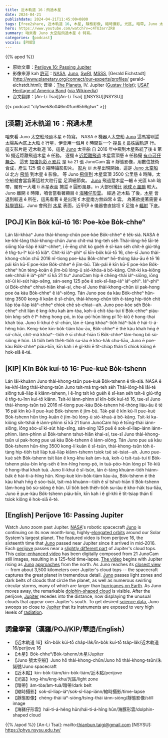 ```yaml
---
title: 近木軌道 16：飛過木星
date: 2024-04-21
publishdate: 2024-04-21T11:45:00+0800
tags: [free2share, 近木軌道 16, 木星, 靜態影像, 縮時攝影, 光區, 暗帶, Juno 太空船, 近木點, 海豬仔形雲]
hero: https://www.youtube.com/watch?v=c4TU3arrZR8
summary: 咱來看 Juno 太空船飛過木星 ê 特寫。
categories: [podcast]
vocals: [阿錕]
---
```


{{% apod %}}

- 原始文章：[Perijove 16: Passing Jupiter](https://apod.nasa.gov/apod/ap240421.html)
- 影像來源 kah [許可][License2]：[NASA](https://www.nasa.gov/), [Juno](https://www.nasa.gov/mission_pages/juno/main/index.html), [SwRI](http://www.swri.org/), [MSSS](http://www.msss.com/), [Gerald Eichstadt](http://www.planetary.org/connect/our-experts/profiles/
gerald-eichstdt.html); 音樂：[The Planets](https://en.wikipedia.org/wiki/The_Planets), IV. Jupiter ([Gustav Holst](https://en.wikipedia.org/wiki/Gustav_Holst)); [USAF Heritage of America Band](https://www.music.af.mil/Bands/US-Air-Force-Heritage-of-America-Band/) ([via Wikipedia](https://en.wikipedia.org/wiki/File:Holst_The_Planets_Jupiter.ogg))
- 台文翻譯：[An-Li Tsai][An-Li Tsai] ([NSYSU][NSYSU])

{{< podcast "cly1wek8o046m01un65h6gtwr" >}}

## [漢羅] 近木軌道 16：飛過木星
咱來看 Juno 太空船飛過木星 ê 特寫。
NASA ê 機器人太空船 [Juno][Juno 1] 這馬當咧踅太陽系內底上大粒 ê 行星，伊會用一個月 ê 時間踅一个 [搝長 ê 長株圓軌道][elongated orbits] 行。
這支影片是 近木軌道 16，這是 [Juno][Juno 2] 太空船 自 2016 年中飛到木星系統了後 ê 第 16 擺近距離飛過木星 ê 任務。
逐擺 ê [近距離飛過][perijove] 木星雲頂懸 ê 任務攏 [有小可仔無仝][slightly different part]。
這支 [加強色彩 ê 影片][color-enhanced video] 是 kā 21 張 JunoCam 翕 ê 靜態影像，用數位技術合成，產生 125 倍 ê 縮時攝影影片。
[影片][The video] ùi 木星出現開始，這是 [Juno 太空船 ][Juno 3] ùi 北方 [飛倚][approaches] 到木星 ê 影像。
等 Juno [飛倚到][closest view] 木星雲頂 3500 公里懸 ê 時陣，太空船就會當翕著這粒大粒行星 足濟細節矣。
[Juno][Juno 4] 飛過踅木星一輾 ê 光區 kah 暗帶，閣有一大堆 tī 木星表面 捲踅 ê 圓形風暴，in 大部份攏比 [地球 ê 風颱][hurricanes on Earth] 較大。
Juno 離開 ê 時陣，咱會當看著顯目 ê [海豬仔形雲][dolphin-shaped cloud]。
經過 近木點 了後，[木星][Jupiter 1] 會退到較遠 ê 所在，這馬看著 ê 是出現 tī 木星南方無四常 ê 雲。
為著欲提著需要 ê [科學資料][science data]，Juno 會飛到 [木星][Jupiter 2] 表面，近甲伊 ê 儀器會直接坦 tī 足強 ê [輻射][radiation] 下底。

## [POJ] Kīn Bo̍k kúi-tō 16: Poe-kòe Bo̍k-chheⁿ
Lán lâi-khòaⁿ Juno thài-khong-chûn poe-kòe Bo̍k-chheⁿ ê te̍k-siá.
NASA ê ke-khì-lâng thài-khong-chûn Juno chit-má tng-teh se̍h Thài-iông-hē lāi-té siōng tōa-lia̍p ê kiâⁿ-chheⁿ, i ē-ēng chi̍t kò goe̍h ê sî-kan se̍h chi̍t-ê giú-tn̂g ê tn̂g-tu-îⁿ kúi-tō kiâⁿ.
Chit-ki iáⁿ-phìⁿ sī kīn-bo̍k kúi-tō 16, che-sī Juno thài-khong-chûn chū 2016 nî-tiong poe-kàu Bo̍k-chheⁿ hē-thóng liáu-āu ê tē 16 pái kīn kū-lī poe-kòe Bo̍k-chheⁿ ê jīm-bū.
Ta̍k-pái ê kīn kū-lī poe-kòe Bo̍k-chheⁿ hûn téng-koân ê jīm-bū lóng-ū sió-khóa-á bô-kâng.
Chit-ki ka-kiông sek-chhái ê iáⁿ-phìⁿ sī kā 21 tiuⁿ JunoCam hip ê chēng-thài iáⁿ-siōng, iōng sò͘-ūi ki-su̍t ha̍p-sêng, sán-seng 125 pōe ê sok-sî-liap-iáⁿ iáⁿ-phìⁿ.
Iáⁿ-phìⁿ ùi Bo̍k-chheⁿ chhut-hiān khai-sí, che-sī Juno thài-khong-chûn ùi pak-hong poe óa kàu Bo̍k-chheⁿ ê iáⁿ-siōng.
Tán Juno poe óa kàu Bo̍k-chheⁿ hûn-téng 3500 kong-lí koân ê sî-chūn, thài-khong-chûn to̍h ē-tàng hip-tio̍h chit lia̍p tōa-lia̍p kiâⁿ-chheⁿ chiok chē sè-chiat--ah.
Juno poe-kòe se̍h Bo̍k-chheⁿ chi̍t liàn ê kng-khu kah àm-tòa, koh-ū chi̍t-tōa-tui tī Bo̍k-chheⁿ piáu-bīn kńg-se̍h ê îⁿ-hêng hong-pō, in tōa-pō͘-hūn lóng pí Tē-kiû ê hong-thai khah tōa.
Juno lī-khui ê sî-chūn, lán ē-tàng khòaⁿ-tio̍h hiáⁿ-ba̍k ê hái-ti-á-hêng hûn.
Keng-kòe kīn-bo̍k-tiám liáu-āu, Bo̍k-chheⁿ ē thè kàu khah hn̄g ê só͘-chāi, chit-má khòaⁿ--tio̍h ê sī chhut-hiān tī Bo̍k-chheⁿ lâm-hong bô sù-siông ê hûn.
Ūi tio̍h beh the̍h-tio̍h su-iàu ê kho-ha̍k chu-liāu, Juno ē poe-kàu Bo̍k-chheⁿ piáu-bīn, kīn kah i ê gî-khì ē ti̍t-chiap thán tī chiok kiông ê hok-siā ē-té.

## [KIP] Kīn Bo̍k kuí-tō 16: Pue-kuè Bo̍k-tshenn
Lán lâi-khuànn Juno thài-khong-tsûn pue-kuè Bo̍k-tshenn ê ti̍k-siá.
NASA ê ke-khì-lâng thài-khong-tsûn Juno tsit-má tng-teh se̍h Thài-iông-hē lāi-té siōng tuā-lia̍p ê kiânn-tshenn, i ē-īng tsi̍t kò gue̍h ê sî-kan se̍h tsi̍t-ê giú-tn̂g ê tn̂g-tu-înn kuí-tō kiânn.
Tsit-ki iánn-phìnn sī kīn-bo̍k kuí-tō 16, tse-sī Juno thài-khong-tsûn tsū 2016 nî-tiong pue-kàu Bo̍k-tshenn hē-thóng liáu-āu ê tē 16 pái kīn kū-lī pue-kuè Bo̍k-tshenn ê jīm-bū.
Ta̍k-pái ê kīn kū-lī pue-kuè Bo̍k-tshenn hûn tíng-kuân ê jīm-bū lóng-ū sió-khuá-á bô-kâng.
Tsit-ki ka-kiông sik-tshái ê iánn-phìnn sī kā 21 tiunn JunoCam hip ê tsīng-thài iánn-siōng, iōng sòo-uī ki-su̍t ha̍p-sîng, sán-sing 125 puē ê sok-sî-liap-iánn iánn-phìnn.
Iánn-phìnn uì Bo̍k-tshenn tshut-hiān khai-sí, tse-sī Juno thài-khong-tsûn uì pak-hong pue uá kàu Bo̍k-tshenn ê iánn-siōng.
Tán Juno pue uá kàu Bo̍k-tshenn hûn-tíng 3500 kong-lí kuân ê sî-tsūn, thài-khong-tsûn to̍h ē-tàng hip-tio̍h tsit lia̍p tuā-lia̍p kiânn-tshenn tsiok tsē sè-tsiat--ah.
Juno pue-kuè se̍h Bo̍k-tshenn tsi̍t liàn ê kng-khu kah àm-tuà, koh-ū tsi̍t-tuā-tui tī Bo̍k-tshenn piáu-bīn kńg-se̍h ê înn-hîng hong-pō, in tuā-pōo-hūn lóng pí Tē-kiû ê hong-thai khah tuā.
Juno lī-khui ê sî-tsūn, lán ē-tàng khuànn-tio̍h hiánn-ba̍k ê hái-ti-á-hîng hûn.
King-kuè kīn-bo̍k-tiám liáu-āu, Bo̍k-tshenn ē thè kàu khah hn̄g ê sóo-tsāi, tsit-má khuànn--tio̍h ê sī tshut-hiān tī Bo̍k-tshenn lâm-hong bô sù-siông ê hûn.
Uī tio̍h beh the̍h-tio̍h su-iàu ê kho-ha̍k tsu-liāu, Juno ē pue-kàu Bo̍k-tshenn piáu-bīn, kīn kah i ê gî-khì ē ti̍t-tsiap thán tī tsiok kiông ê hok-siā ē-té.

## [English] Perijove 16: Passing Jupiter
Watch Juno zoom past Jupiter.
[NASA][NASA]'s robotic spacecraft [Juno][Juno 1] is continuing on its now month-long, highly-[elongated orbits][elongated orbits] around our Solar System's largest planet.
The featured video is from perijove 16, the sixteenth time that [Juno][Juno 2] passed near Jupiter since it arrived in mid-2016.
Each [perijove][perijove] passes near a [slightly different part][slightly different part] of Jupiter's cloud tops.
This [color-enhanced video][color-enhanced video] has been digitally composed from 21 JunoCam still images, resulting in a 125-fold time-lapse.
[The video][The video] begins with Jupiter rising as [Juno][Juno 3] [approaches][approaches] from the north.
As Juno reaches its [closest view][closest view] -- from about 3,500 kilometers over Jupiter's cloud tops -- the spacecraft captures the great planet in tremendous detail.
[Juno][Juno 4] passes light zones and dark belts of clouds that circle the planet, as well as numerous swirling circular storms, many of which are larger than [hurricanes on Earth][hurricanes on Earth].
As Juno moves away, the remarkable [dolphin-shaped cloud][dolphin-shaped cloud] is visible.
After the perijove, [Jupiter][Jupiter 1] recedes into the distance, now displaying the unusual clouds that appear over Jupiter's south.
To get desired [science data][science data], Juno swoops so close to [Jupiter][Jupiter 2] that its instruments are exposed to very high levels of [radiation][radiation].

## 詞彙學習（漢羅/POJ/KIP/華語/English）
- 【近木軌道 16】kīn-bo̍k kúi-tō cha̍p-la̍k/īn-bo̍k kuí-tō tsa̍p-la̍k/近木軌道 16/perijove 16
- 【木星】Bo̍k-chheⁿ/Bo̍k-tshenn/木星/Jupiter
- 【Juno 號太空船】Juno hō thài-khong-chûn/Juno hō thài-khong-tsûn/朱諾號/Juno spacecraft
- 【近木點】kīn-bo̍k-tiám/kīn-bo̍k-tiám/近木點/perijove
- 【光區】kng-khu/kng-khu/光區/light zone
- 【暗帶】àm-tòa/àm-tuà/暗帶/dark belt
- 【縮時攝影】sok-sî-liap-iáⁿ/sok-sî-liap-iánn/縮時攝影/time-lapse
- 【靜態影像】chēng-thài iáⁿ-siōng/tsīng-thài iánn-siōng/靜態影像/still image
- 【海豬仔形雲】hái-ti-á-hêng hûn/hái-ti-á-hîng hûn/海豚形雲/dolphin-shaped cloud

{{% /apod %}}
[An-Li Tsai]: mailto:thianbun.taigi@gmail.com
[NSYSU]: https://phys.nsysu.edu.tw/

[copyright]: https://apod.nasa.gov/apod/fap/lib/about_apod.html#srapply
[License3]: https://creativecommons.org/licenses/by/3.0/
[License2]:https://creativecommons.org/licenses/by-nc-nd/2.0/

[NASA]:https://www.nasa.gov/
[Juno 1]:https://science.nasa.gov/mission/juno
[elongated orbits]:https://en.wikipedia.org/wiki/Elliptic_orbit
[Juno 2]:https://www.missionjuno.swri.edu/spacecraft/
[perijove]:https://www.thefreedictionary.com/perijove
[slightly different part]:https://www.jpl.nasa.gov/news/nasa-re-plans-junos-jupiter-mission
[color-enhanced video]:https://www.youtube.com/watch?v=vsGW2JZrMnY
[The video]:https://youtu.be/c4TU3arrZR8
[Juno 3]:https://en.wikipedia.org/wiki/Juno_(spacecraft)
[approaches]:https://apod.nasa.gov/apod/ap170523.html
[closest view]:https://media.giphy.com/media/1050MHNmEr19C0/giphy.gif
[Juno 4]:https://www.missionjuno.swri.edu/
[hurricanes on Earth]:https://apod.nasa.gov/apod/ap171127.html
[dolphin-shaped cloud]:https://apod.nasa.gov/apod/ap190415.html
[Jupiter 1]:https://apod.nasa.gov/apod/ap220830.html
[science data]:https://www.missionjuno.swri.edu/science-findings/
[Jupiter 2]:https://science.nasa.gov/jupiter/
[radiation]:https://www.nasa.gov/missions/analog-field-testing/why-space-radiation-matters/
